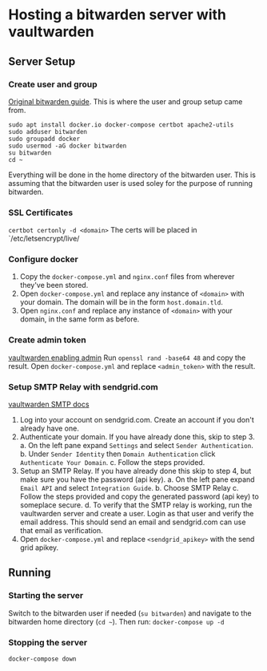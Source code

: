 # Hosting a bitwarden server with vaultwarden

## Server Setup
### Create user and group
[Original bitwarden guide](https://bitwarden.com/help/install-on-premise-linux/#create-bitwarden-local-user-and-directory). This is where the user and group setup came from.
```
sudo apt install docker.io docker-compose certbot apache2-utils
sudo adduser bitwarden
sudo groupadd docker
sudo usermod -aG docker bitwarden
su bitwarden
cd ~
```
Everything will be done in the home directory of the bitwarden user. This is assuming that the bitwarden user is used soley for the purpose of running bitwarden.

### SSL Certificates
`certbot certonly -d <domain>`
The certs will be placed in `/etc/letsencrypt/live/<domain>

### Configure docker
1. Copy the `docker-compose.yml` and `nginx.conf` files from wherever they've been stored.
2. Open `docker-compose.yml` and replace any instance of `<domain>` with your domain. The domain will be in the form `host.domain.tld`.
3. Open `nginx.conf` and replace any instance of `<domain>` with your domain, in the same form as before.

### Create admin token
[vaultwarden enabling admin](https://github.com/dani-garcia/vaultwarden/wiki/Enabling-admin-page "vaultwarden enabling admin")
Run `openssl rand -base64 48` and copy the result. Open `docker-compose.yml` and replace `<admin_token>` with the result.

### Setup SMTP Relay with sendgrid.com
[vaultwarden SMTP docs](https://github.com/dani-garcia/vaultwarden/wiki/SMTP-Configuration "vaultwarden SMTP docs")
1. Log into your account on sendgrid.com. Create an account if you don't already have one.
2. Authenticate your domain. If you have already done this, skip to step 3.
a. On the left pane expand `Settings` and select `Sender Authentication`.
b. Under `Sender Identity` then `Domain Authentication` click `Authenticate Your Domain`.
c. Follow the steps provided.
3. Setup an SMTP Relay. If you have already done this skip to step 4, but make sure you have the password (api key).
a. On the left pane expand `Email API` and select `Integration Guide`.
b. Choose SMTP Relay
c. Follow the steps provided and copy the generated password (api key) to someplace secure.
d. To verify that the SMTP relay is working, run the vaultwarden server and create a user. Login as that user and verify the email address. This should send an email and sendgrid.com can use that email as verification.
4. Open `docker-compose.yml` and replace `<sendgrid_apikey>` with the send grid apikey.

## Running
### Starting the server
Switch to the bitwarden user if needed (`su bitwarden`) and navigate to the bitwarden home directory (`cd ~`). Then run:
`docker-compose up -d`

### Stopping the server
`docker-compose down`